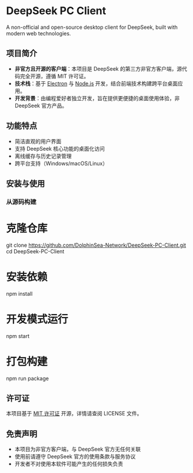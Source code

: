# DeepSeek PC Client

A non-official and open-source desktop client for DeepSeek, built with modern web technologies.

## 项目简介

- **非官方且开源的客户端**：本项目是 DeepSeek 的第三方非官方客户端，源代码完全开源，遵循 MIT 许可证。
- **技术栈**：基于 [Electron](https://github.com/electron/electron) 与 [Node.js](https://nodejs.org/) 开发，结合前端技术构建跨平台桌面应用。
- **开发背景**：由编程爱好者独立开发，旨在提供更便捷的桌面使用体验，非 DeepSeek 官方产品。

## 功能特点

- 简洁直观的用户界面
- 支持 DeepSeek 核心功能的桌面化访问
- 离线缓存与历史记录管理
- 跨平台支持（Windows/macOS/Linux）

## 安装与使用

### 从源码构建
# 克隆仓库
git clone https://github.com/DolphinSea-Network/DeepSeek-PC-Client.git
cd DeepSeek-PC-Client

# 安装依赖
npm install

# 开发模式运行
npm start

# 打包构建
npm run package

## 许可证

本项目基于 [MIT 许可证](LICENSE) 开源，详情请查阅 LICENSE 文件。

## 免责声明

- 本项目为非官方客户端，与 DeepSeek 官方无任何关联
- 使用前请遵守 DeepSeek 官方的使用条款与服务协议
- 开发者不对使用本软件可能产生的任何损失负责
